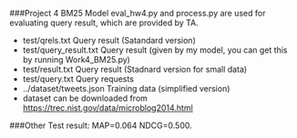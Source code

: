 ###Project 4 BM25 Model
eval_hw4.py and process.py are used for evaluating query result, which are provided by TA.
 - test/qrels.txt Query result (Satandard version)
 - test/query_result.txt Query result (given by my model, you can get this by running Work4_BM25.py)
 - test/result.txt Query result (Stadnard version for small data)
 - test/query.txt Query requests 
 - ../dataset/tweets.json Training data (simplified version)
 - dataset can be downloaded from https://trec.nist.gov/data/microblog2014.html

 ###Other
 Test result: MAP=0.064 NDCG=0.500.
 

